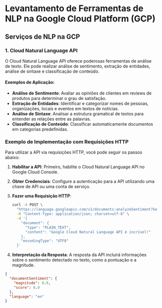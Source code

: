 # Levantamento de Ferramentas de NLP na Google Cloud Platform (GCP)

## Serviços de NLP na GCP

### 1. Cloud Natural Language API
O Cloud Natural Language API oferece poderosas ferramentas de análise de texto. Ele pode realizar análise de sentimento, extração de entidades, análise de sintaxe e classificação de conteúdo.

#### Exemplos de Aplicação:
- **Análise de Sentimento**: Avaliar as opiniões de clientes em reviews de produtos para determinar o grau de satisfação.
- **Extração de Entidades**: Identificar e categorizar nomes de pessoas, organizações, locais e eventos em textos de notícias.
- **Análise de Sintaxe**: Analisar a estrutura gramatical de textos para entender as relações entre as palavras.
- **Classificação de Conteúdo**: Classificar automaticamente documentos em categorias predefinidas.

### Exemplo de Implementação com Requisições HTTP

Para utilizar a API via requisições HTTP, você pode seguir os passos abaixo:

1. **Habilitar a API**: Primeiro, habilite o Cloud Natural Language API no Google Cloud Console.

2. **Obter Credenciais**: Configure a autenticação para a API utilizando uma chave de API ou uma conta de serviço.

3. **Fazer uma Requisição HTTP**:
    ```bash
    curl -X POST \
      "https://language.googleapis.com/v1/documents:analyzeSentiment?key=YOUR_API_KEY" \
      -H "Content-Type: application/json; charset=utf-8" \
      -d '{
        "document": {
          "type": "PLAIN_TEXT",
          "content": "Google Cloud Natural Language API é incrível!"
        },
        "encodingType": "UTF8"
      }'
    ```
4. **Interpretação da Resposta**: A resposta da API incluirá informações sobre o sentimento detectado no texto, como a pontuação e a magnitude.

```json
{
  "documentSentiment": {
    "magnitude": 0.9,
    "score": 0.9
  },
  "language": "en"
}
